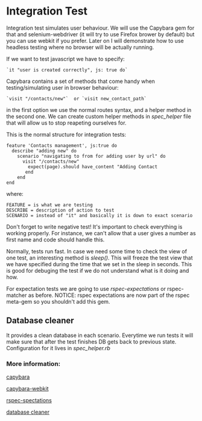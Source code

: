 # Integration Test 

Integration test simulates user behaviour. We will use the Capybara gem for that and selenium-webdriver (it will try to use Firefox brower by default) 
but you can use webkit if you prefer. Later on I will demonstrate how to use headless testing where no browser will be actually running. 

If we want to test javascript we have to specify: 

	`it "user is created correctly", js: true do`

Capybara contains a set of methods that come handy when testing/simulating user in browser behaviour:

	`visit "/contacts/new"`  or `visit new_contact_path`	

in the first option we use the normal routes syntax, and a helper method in the second one. 
We can create custom helper methods in *spec_helper* file that will allow us to stop reapeting ourselves for. 
	
This is the normal structure for integration tests:

```
feature 'Contacts management', js:true do 
  describe "adding new" do
    scenario "navigating to from for adding user by url" do
      visit "/contacts/new"
        expect(page).should have_content "Adding Contact
       end
    end
end
```

where: 

	FEATURE = is what we are testing 
	DESCRIBE = description of action to test
	SCENARIO = instead of "it" and basically it is down to exact scenario

Don't forget to write negative test! It's important to check everything is working properly. 
For instance, we can't allow that a user gives a number as first name and code should handle this. 

Normally, tests run fast. In case we need some time to check the view of one test, an interesting method is *sleep()*. 
This will freeze the test view that we have specified during the time that we set in the sleep in seconds. 
This is good for debuging the test if we do not understand what is it doing and how.

For expectation tests we are going to use *rspec-expectations* or rspec-matcher as before. 
NOTICE: rspec expectations are now part of the rspec meta-gem so you shouldn't add this gem. 

## Database cleaner

It provides a clean database in each scenario. 
Everytime we run tests it will make sure that after the test finishes DB gets back to previous state.
Configuration for it lives in *spec_helper.rb* 

### More information: 
	
[capybara](https://github.com/jnicklas/capybara "Capybara")

[capybara-webkit](https://github.com/thoughtbot/capybara-webkit "capybara-webkit")

[rspec-spectations](https://www.relishapp.com/rspec/rspec-expectations/docs/built-in-matchers "rspec-expectations")

[database cleaner](https://github.com/bmabey/database_cleaner "database cleaner version")

